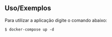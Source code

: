 ## Uso/Exemplos

Para utilizar a aplicação digite o comando abaixo:

```
$ docker-compose up -d
```

